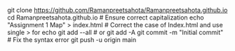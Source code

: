 git clone https://github.com/Ramanpreetsahota/Ramanpreetsahota.github.io
cd Ramanpreetsahota.github.io  # Ensure correct capitalization
echo "Assignment 1 Map" > index.html  # Correct the case of Index.html and use single > for echo
git add --all  # or git add -A
git commit -m "Initial commit"  # Fix the syntax error
git push -u origin main

